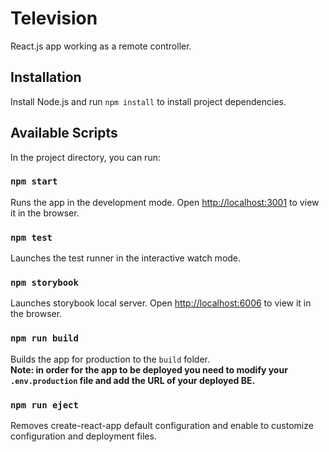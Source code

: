 # Television 
React.js app working as a remote controller.

## Installation
Install Node.js and run `npm install` to install project dependencies.

## Available Scripts

In the project directory, you can run:

### `npm start`

Runs the app in the development mode. Open [http://localhost:3001](http://localhost:3001) to view it in the browser.

### `npm test`

Launches the test runner in the interactive watch mode.

### `npm storybook`

Launches storybook local server. Open [http://localhost:6006](http://localhost:6006) to view it in the browser.

### `npm run build`

Builds the app for production to the `build` folder.  
**Note: in order for the app to be deployed you need to modify your `.env.production` file and add the URL of your deployed BE.**

### `npm run eject`

Removes create-react-app default configuration and enable to customize configuration and deployment files.
